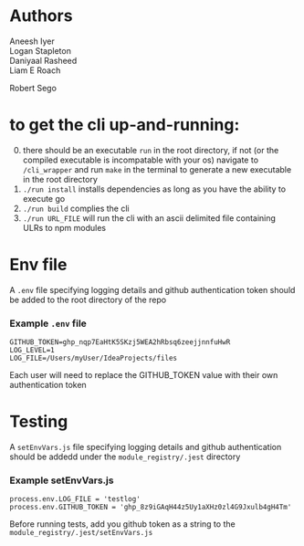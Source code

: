 # Authors
Aneesh Iyer  
Logan Stapleton  
Daniyaal Rasheed  
Liam E Roach 

Robert Sego

# to get the cli up-and-running:
0. there should be an executable `run` in the root directory, if not (or the compiled executable is incompatable with your os) navigate to `/cli_wrapper` and run `make` in the terminal to generate a new executable in the root directory
1. `./run install` installs dependencies as long as you have the ability to execute go
2. `./run build` complies the cli
3. `./run URL_FILE` will run the cli with an ascii delimited file containing ULRs to npm modules 

# Env file
A `.env` file specifying logging details and github authentication token should be added to the root directory of the repo
### Example `.env` file
```
GITHUB_TOKEN=ghp_nqp7EaHtK5SKzj5WEA2hRbsq6zeejjnnfuHwR
LOG_LEVEL=1
LOG_FILE=/Users/myUser/IdeaProjects/files
```
Each user will need to replace the GITHUB_TOKEN value with their own authentication token

# Testing
A `setEnvVars.js` file specifying logging details and github authentication should be addedd under the `module_registry/.jest` directory
### Example setEnvVars.js
```
process.env.LOG_FILE = 'testlog'
process.env.GITHUB_TOKEN = 'ghp_8z9iGAqH44z5Uy1aXHz0zl4G9Jxulb4gH4Tm'
```
Before running tests, add you github token as a string to the `module_registry/.jest/setEnvVars.js`

